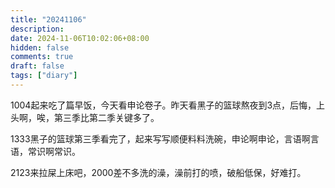 ```yaml
---
title: "20241106"
description: 
date: 2024-11-06T10:02:06+08:00
hidden: false
comments: true
draft: false
tags: ["diary"]
---
```

1004起来吃了篇早饭，今天看申论卷子。昨天看黑子的篮球熬夜到3点，后悔，上头啊，唉，第三季比第二季关键多了。

1333黑子的篮球第三季看完了，起来写写顺便料料洗碗，申论啊申论，言语啊言语，常识啊常识。

2123来拉屎上床吧，2000差不多洗的澡，澡前打的喷，破船低保，好难打。
